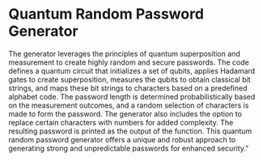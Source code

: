 # Quantum Random Password Generator

The generator leverages the principles of quantum superposition and measurement to create highly random and secure passwords. The code defines a quantum circuit that initializes a set of qubits, applies Hadamard gates to create superposition, measures the qubits to obtain classical bit strings, and maps these bit strings to characters based on a predefined alphabet code. The password length is determined probabilistically based on the measurement outcomes, and a random selection of characters is made to form the password. The generator also includes the option to replace certain characters with numbers for added complexity. The resulting password is printed as the output of the function. This quantum random password generator offers a unique and robust approach to generating strong and unpredictable passwords for enhanced security."
